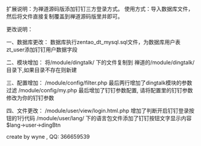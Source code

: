 扩展说明：为禅道源码版添加钉钉三方登录方式。
使用方式：导入数据库文件，然后将文件直接复制覆盖到禅道源码版里并即可。


更改说明：

一、数据库更改：
数据库执行zentao_dt_mysql.sql文件，为数据库用户表zt_user添加钉钉用户数据字段


二、模块增加：
将/module/dingtalk/ 下的文件复制到 禅道的/module/dingtalk/目录下,如果目录不存在则新建


三、配置增加：
/module/config/filter.php 最后两行增加了dingtalk模块的参数过滤
/module/config/my.php 最后增加了钉钉参数配置, 请将配置里的钉钉参数修改为你的钉钉参数


四、文件更改：
/module/user/view/login.html.php 增加了判断开启钉钉登录按钮的1行代码
/module/user/lang/ 下的语言包文件添加了钉钉按钮文字显示内容 $lang->user->dingBtn


create by wyne , QQ: 366659539
